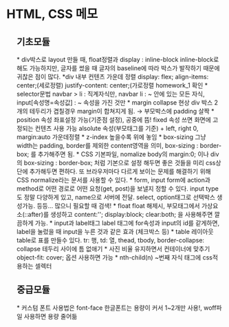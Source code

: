 <div>
  <h1> HTML, CSS 메모 </h1>
  <ul>
    <h2>기초모듈</h2>
    * div박스로 layout 만들 때, float정렬과 display : inline-block
     inline-block로 해도 가능하지만, 글자를 썼을 때 글자의 baseline에 따라 박스가 발작하기 때문에 귀찮은 점이 많다. 
    *div 내부 컨텐츠 가운데 정렬
      display: flex;
      align-items: center;(세로정렬)
      justify-content: center;(가로정렬
      homework_1 확인 
  * selector문법
   navbar > li : 직계자식만, navbar li : ~ 안에 있는 모든 자식, input[속성명=속성값] : ~ 속성을 가진 것만
  * margin collapse 현상 
   div 박스 2개의 테두리가 겹칠경우 margin이 합쳐지게 됨. → 부모박스에 padding 살짝 
  * position 속성 
   좌표설정 가능(기준점 설정), 공중에 뜸! fixed 속성 쓰면 화면에 고정되는 컨텐츠 사용 가능 alsolute 속성(부모태그를 기준) + left, right 0, margin:auto 가운데정렬
  * z-index 
   높을수록 위에 놓임 
  * box-sizing 
   그냥 width는 padding, border를 제외한 content영역을 의미, box-sizing : border-box; 를 추가해주면 됨.
  * CSS 기본파일, nomalize 
   body의 margin:0; 이나 div의 box-sizing : border-box; 처럼 기본으로 설정 해두면 좋은 것들을 미리 css상단에 추가해두면 편하다.
  또 브라우저마다 다르게 보이는 문제를 해결하기 위해 CSS normalize라는 문서를 사용할 수 있다.
  * form, input 
   form에 action과 method로 어떤 경로로 어떤 요청(get, post)을 보낼지 정할 수 있다.
   input type도 정말 다양하게 있고, name으로 서버에 전달. select, option태그로 선택박스 생성가능. 등등... 많으니 필요할 때 검색! 
   * float 
    float 해제시, 부모태그에서 가상요소(::after)를 생성하고
   content:'';
   display:block;
   clear:both;
   을 사용해주면 깔끔하게 가능. 
   * input과 label태그 
    label 태그에 for속성과 input의 id를 같게하면, label을 눌렀을 때 input을 누른 것과 같은 효과 (체크박스 등)
   * table 레이아웃 
    table로 표를 만들수 있다. tr: 행, td: 열, thead, tbody, border-collapse: collapse 테두리 사이에 틈 없애기
   * 사진 비율 유지하면서 컨테이너에 맞추기 
     object-fit: cover; 옵션 사용하면 가능
  * nth-child(n) 
   ~번째 자식 태그에 css적용하는 셀렉터
  </ul>

  <ul>
    <h2>중급모듈</h2>
    * 커스텀 폰트 사용법은 font-face
    한글폰트는 용량이 커서 1~2개만 사용!, woff파일 사용하면 용량 줄어듦

</div>

